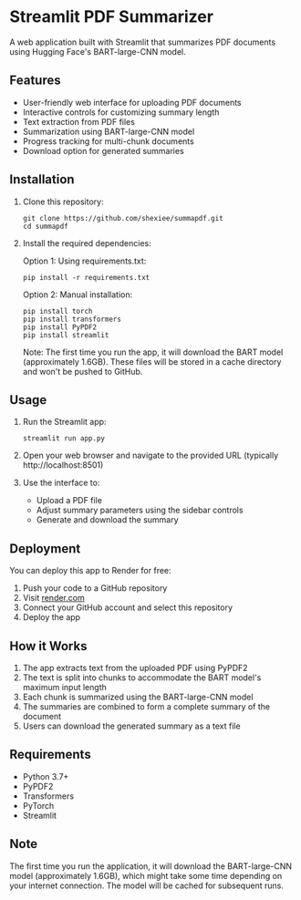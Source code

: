 # Streamlit PDF Summarizer

A web application built with Streamlit that summarizes PDF documents using Hugging Face's BART-large-CNN model.

## Features

- User-friendly web interface for uploading PDF documents
- Interactive controls for customizing summary length
- Text extraction from PDF files
- Summarization using BART-large-CNN model
- Progress tracking for multi-chunk documents
- Download option for generated summaries

## Installation

1. Clone this repository:
   ```
   git clone https://github.com/shexiee/summapdf.git
   cd summapdf
   ```

2. Install the required dependencies:

   Option 1: Using requirements.txt:
   ```
   pip install -r requirements.txt
   ```

   Option 2: Manual installation:
   ```
   pip install torch
   pip install transformers
   pip install PyPDF2
   pip install streamlit
   ```

   Note: The first time you run the app, it will download the BART model (approximately 1.6GB).
   These files will be stored in a cache directory and won't be pushed to GitHub.

## Usage

1. Run the Streamlit app:
   ```
   streamlit run app.py
   ```

2. Open your web browser and navigate to the provided URL (typically http://localhost:8501)

3. Use the interface to:
   - Upload a PDF file
   - Adjust summary parameters using the sidebar controls
   - Generate and download the summary

## Deployment

You can deploy this app to Render for free:

1. Push your code to a GitHub repository
2. Visit [render.com](https://render.com)
3. Connect your GitHub account and select this repository
4. Deploy the app

## How it Works

1. The app extracts text from the uploaded PDF using PyPDF2
2. The text is split into chunks to accommodate the BART model's maximum input length
3. Each chunk is summarized using the BART-large-CNN model
4. The summaries are combined to form a complete summary of the document
5. Users can download the generated summary as a text file

## Requirements

- Python 3.7+
- PyPDF2
- Transformers
- PyTorch
- Streamlit

## Note

The first time you run the application, it will download the BART-large-CNN model (approximately 1.6GB), which might take some time depending on your internet connection. The model will be cached for subsequent runs.